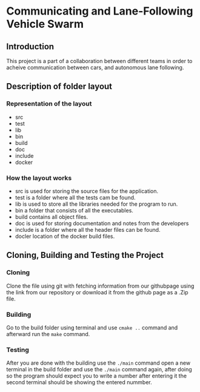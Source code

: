 # Communicating and Lane-Following Vehicle Swarm

## Introduction
This project is a part of a collaboration between different teams in order to acheive communication between cars, and autonomous lane following.

## Description of folder layout

  ### Representation of the layout
  - src 
  - test 
  - lib 
  - bin 
  - build 
  - doc
  - include
  - docker

  ### How the layout works
  - src is used for storing the source files for the application.
  - test is a folder where all the tests cam be found.
  - lib is used to store all the libraries needed for the program to run.
  - bin a folder that consists of all the executables.
  - build contains all object files.
  - doc is used for storing documentation and notes from the developers
  - include is a folder where all the header files can be found.
  - docler location of the docker build files.

## Cloning, Building and Testing the Project

### Cloning
Clone the file using git with fetching information from our githubpage using the link from our repository or download it from the github page as a .Zip file. 

### Building
Go to the build folder using terminal and use `cmake ..` command and afterward run the `make` command.

### Testing
After you are done with the building use the `./main` command open a new terminal in the build folder and use the `./main` command again, after doing so the program should expect you to write a number after entering it the second terminal should be showing the entered nummber.
